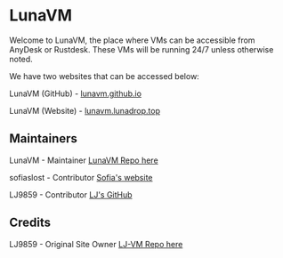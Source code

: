 # LunaVM
Welcome to LunaVM, the place where VMs can be accessible from AnyDesk or Rustdesk.
These VMs will be running 24/7 unless otherwise noted.

We have two websites that can be accessed below:

LunaVM (GitHub) - <a href="https://lunavm.github.io">lunavm.github.io</a>

LunaVM (Website) - <a href="https://lunavm.lunadrop.top">lunavm.lunadrop.top</a>

## Maintainers
LunaVM - Maintainer <a href="https://github.com/LunaVM/LunaVM.github.io/tree/main">LunaVM Repo here</a>

sofiaslost - Contributor <a href="https://sofiaslost.co.uk">Sofia's website</a>

LJ9859 - Contributor <a href="https://github.com/LJ9859">LJ's GitHub</a>

## Credits
LJ9859 - Original Site Owner <a href="https://github.com/LJ9859/LJ-VM">LJ-VM Repo here</a>
